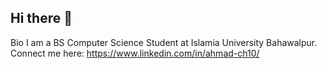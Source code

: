 ## Hi there 👋
Bio
I am a BS Computer Science Student at Islamia University Bahawalpur.
Connect me here:
                https://www.linkedin.com/in/ahmad-ch10/
<!--
**DevAhmad-Ch/Devahmad-ch** is a ✨ _special_ ✨ repository because its `README.md` (this file) appears on your GitHub profile.

Here are some ideas to get you started:

- 🔭 I’m currently working on ...
- 🌱 I’m currently learning ...
- 👯 I’m looking to collaborate on ...
- 🤔 I’m looking for help with ...
- 💬 Ask me about ...
- 📫 How to reach me: ...
- 😄 Pronouns: ...
- ⚡ Fun fact: ...
-->
